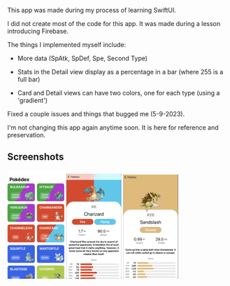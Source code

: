 This app was made during my process of learning SwiftUI.

I did not create most of the code for this app. It was made during a lesson introducing Firebase.

  The things I implemented myself include:
  
  - More data (SpAtk, SpDef, Spe, Second Type)
  
  - Stats in the Detail view display as a percentage in a bar (where 255 is a full bar)
  
  - Card and Detail views can have two colors, one for each type (using a 'gradient')

Fixed a couple issues and things that bugged me (5-9-2023).

I'm not changing this app again anytime soon.
 It is here for reference and preservation.

Screenshots
--

<img src="/Screenshots/pokedex.png" width="26%" height="26%">  <img src="/Screenshots/detail6.png" width="25%" height="25%">  <img src="/Screenshots/detail28.png" width="25%" height="25%">
